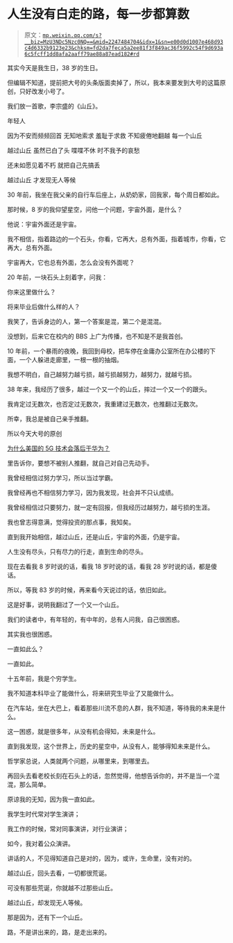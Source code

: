 # 人生没有白走的路，每一步都算数

> 原文：[`mp.weixin.qq.com/s?__biz=MzU3NDc5Nzc0NQ==&mid=2247484704&idx=1&sn=e00d0d1007e468d93c4d6332b9123e23&chksm=fd2da7feca5a2ee81f3f849ac36f5992c54f9d693a6c5fcff1dd8afa2aaff79ae88a87ead182#rd`](http://mp.weixin.qq.com/s?__biz=MzU3NDc5Nzc0NQ==&mid=2247484704&idx=1&sn=e00d0d1007e468d93c4d6332b9123e23&chksm=fd2da7feca5a2ee81f3f849ac36f5992c54f9d693a6c5fcff1dd8afa2aaff79ae88a87ead182#rd)

其实今天是我生日，38 岁的生日。

但编辑不知道，提前把大号的头条版面卖掉了，所以，我本来要发到大号的这篇原创，只好改发小号了。

我们放一首歌，李宗盛的《山丘》。

年轻人

因为不安而频频回首
无知地索求 羞耻于求救
不知疲倦地翻越 每一个山丘

越过山丘 虽然已白了头
喋喋不休 时不我予的哀愁

还未如愿见着不朽
就把自己先搞丢

越过山丘 才发现无人等候

30 年前，我坐在我父亲的自行车后座上，从奶奶家，回我家，每个周日都如此。 

那时候，8 岁的我仰望星空，问他一个问题，宇宙外面，是什么？

他说：宇宙外面还是宇宙。

我不相信，指着路边的一个石头，你看，它再大，总有外面，指着城市，你看，它再大，总有外面。

宇宙再大，它也总有外面，怎么会没有外面呢？

20 年前，一块石头上刻着字，问我：

你来这里做什么？

将来毕业后做什么样的人？

我笑了，告诉身边的人，第一个答案是混，第二个是混混。

没想到，后来它在校内的 BBS 上广为传播，也不知是不是我首创。

10 年前，一个暴雨的夜晚，我回到母校，把车停在金庸办公室所在办公楼的下面，一个人躲进走廊里，一根一根的抽烟。

我想不明白，自己越努力越亏损，越亏损越努力，越努力，就越亏损。

38 年来，我经历了很多，越过一个又一个的山丘，摔过一个又一个的跟头。

我肯定过无数次，也否定过无数次，我重建过无数次，也推翻过无数次。

所幸，我总是被自己亲手推翻。

所以今天大号的原创

[为什么美国的 5G 技术会落后于华为？](https://mp.weixin.qq.com/s?__biz=MzU0MjYwNDU2Mw==&mid=2247486487&idx=2&sn=df4b0d53d673b4e64416b44db3e0edf3&chksm=fb19606bcc6ee97d1a19171e65dfe09608bf35cb0880a2c1fd2f79cbc56bb0bc849546220094&token=446836830&lang=zh_CN&scene=21#wechat_redirect) 

里告诉你，要想不被别人推翻，就自己对自己先动手。

我曾经相信过努力学习，所以当过学霸。

我曾经再也不相信努力学习，因为我发现，社会并不只认成绩。

我曾经相信过只要努力，就一定有回报，但我经历过越努力，越亏损的生涯。 

我也曾志得意满，觉得投资的那点事，我知矣。

直到我开始相信，越过山丘，还是山丘，宇宙的外面，仍是宇宙。

人生没有尽头，只有尽力的行走，直到生命的尽头。

现在去看我 8 岁时说的话，看我 18 岁时说的话，看我 28 岁时说的话，都是傻话。

所以，等我 83 岁的时候，再来看今天说过的话，依旧如此。

这是好事，说明我翻过了一个又一个山丘。

我们的读者中，有年轻的，有中年的，总有人问我，自己很困惑。 

其实我也很困惑。

一直如此么？

一直如此。

十五年前，我是个穷学生。

我不知道本科毕业了能做什么，将来研究生毕业了又能做什么。

在汽车站，坐在大巴上，看着那些川流不息的人群，我不知道，等待我的未来是什么。

这一困惑，就是很多年，从没有机会得知，未来是什么。

直到我发现，这个世界上，历史的星空中，从没有人，能够得知未来是什么。

哲学家总说，人类就两个问题，从哪里来，到哪里去。

再回头去看老校长刻在石头上的话，忽然觉得，他想告诉你的，并不是当一个混混，那么简单。

原谅我的无知，因为我一直如此。

我学生时代常对学生演讲；

我工作的时候，常对同事演讲，对行业演讲；

如今，我对着公众演讲。

讲话的人，不见得知道自己是对的，因为，或许，生命里，没有对的。

越过山丘，回头去看，一切都很荒诞。

可没有那些荒诞，你就越不过那些山丘。

越过山丘，却发现无人等候。

那是因为，还有下一个山丘。

路，不是讲出来的，路，是走出来的。